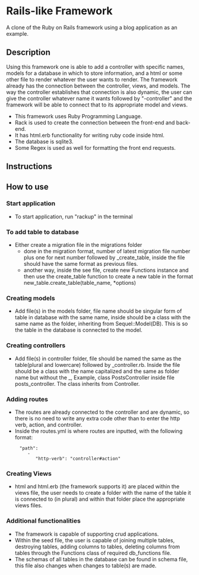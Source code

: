 # Rails-like Framework

A clone of the Ruby on Rails framework using a blog application as an example.

## Description

Using this framework one is able to add a controller with specific names, models for a database in which to store information, and a html or some other file to render whatever the user wants to render. The framework already has the connection between the controller, views, and models. The way the controller establishes that connection is also dynamic, the user can give the controller whatever name it wants followed by "-controller" and the framework will be able to connect that to its appropriate model and views. 

- This framework uses Ruby Programming Language. 
- Rack is used to create the connection between the front-end and back-end. 
- It has html.erb functionality for writing ruby code inside html. 
- The database is sqlite3. 
- Some Regex is used as well for formatting the front end requests.

## Instructions

## How to use

### Start application
- To start application, run "rackup" in the terminal

### To add table to database
- Either create a migration file in the migrations folder
	- done in the migration format, number of latest migration file number plus one for next number followed by _create_table, inside the file should have the same format as previous files.
	- another way, inside the see file, create new Functions instance and then use the create_table function to create a new table in the format new_table.create_table(table_name, *options)


### Creating models
- Add file(s) in the models folder, file name should be singular form of table in database with the same name, inside should be a class with the same name as the folder, inheriting from Sequel::Model(DB). This is so the table in the database is connected to the model.


### Creating controllers
- Add file(s) in controller folder, file should be named the same as the table(plural and lowercare) followed by _controller.rb. Inside the file should be a class with the name capitalized and the same as folder name but without the _, Example, class PostsController inside file posts_controller. The class inherits from Controller.


### Adding routes
- The routes are already connected to the controller and are dynamic, so there is no need to write any extra code other than to enter the http verb, action, and controller.
- Inside the routes.yml is where routes are inputted, with the following format:
```
	 "path":
		-
		   "http-verb": "controller#action"
```

### Creating Views
- html and html.erb (the framework supports it) are placed within the views file, the user needs to create a folder with the name of the table it is connected to (in plural) and within that folder place the appropriate views files.


### Additional functionalities
- The framework is capable of supporting crud applications.
- Within the seed file, the user is capable of joining multiple tables, destroying tables, adding columns to tables, deleting columns from tables through the Functions class of required db_functions file.
- The schemas of all tables in the database can be found in schema file, this file also changes when changes to table(s) are made.
